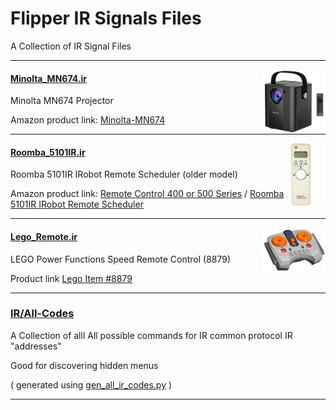 # Flipper IR Signals Files #

A Collection of IR Signal Files

---
<img align="right" src=".Minolta-MN674.png" width=100>

#### [Minolta_MN674.ir](Minolta_MN674.ir) ####

Minolta MN674 Projector

Amazon product link: [Minolta-MN674](https://www.amazon.com/Minolta-MN674/dp/B08WZ3DNL2/)

---
<img align="right" src=".Roomba_5101IR.png" height=100>

#### [Roomba_5101IR.ir](Roomba_5101IR.ir) ####

Roomba 5101IR IRobot Remote Scheduler (older model)

Amazon product link: [Remote Control 400 or 500 Series](https://www.amazon.com/Ship-Roomba-Scheduler-Remote-Control/dp/B01693B816/) / [Roomba 5101IR IRobot Remote Scheduler](https://www.amazon.com/Roomba-5101IR-IRobot-Remote-Scheduler/dp/B000E7DL9Q)


---
<img align="right" src=".Lego-Train-Remote.png" width=100>

#### [Lego_Remote.ir](Lego_Remote.ir) ####

LEGO Power Functions Speed Remote Control (8879)

Product link [Lego Item #8879](https://www.lego.com/en-us/product/lego-power-functions-ir-speed-remote-control-8879)

---

### [IR/All-Codes](IR) ###

A Collection of alll All possible commands for IR common protocol IR "addresses"

Good for discovering hidden menus

( generated using [gen_all_ir_codes.py](../ir_gen_all_codes.py) )

---
